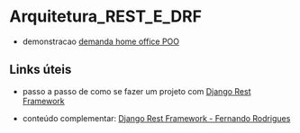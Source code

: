# Arquitetura_REST_E_DRF

- demonstracao [demanda home office POO](./POO_sistema_cadastro/)

## Links úteis

- passo a passo de como se fazer um projeto com [Django Rest Framework](https://github.com/pdr-tuche/ROADMAP-django-rest)

- conteúdo complementar: [Django Rest Framework - Fernando Rodrigues](https://youtube.com/playlist?list=PLsTx8TSx2fHY01FnuxBdwiBiOdZdPGik7)
